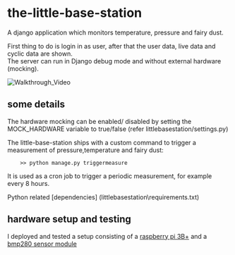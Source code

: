 # the-little-base-station
A django application which monitors temperature, pressure and fairy dust.  

First thing to do is login in as user, after that the 
user data, live data and cyclic data are shown.  
The server can run in Django debug mode and without external hardware (mocking).  


![Walkthrough_Video](https://github.com/Thaulino/the-little-base-station/media/walkthrough.gif)


## some details

The hardware mocking can be enabled/ disabled by setting the MOCK_HARDWARE variable to true/false (refer littlebasestation/settings.py)  
  
The little-base-station ships with a custom command to trigger a measurement of pressure,temperature and fairy dust:

```
    >> python manage.py triggermeasure
```
It is used as a cron job to trigger a periodic measurement, for example every 8 hours.  
  
Python related [dependencies] (littlebasestation\requirements.txt)  

## hardware setup and testing 

I deployed and tested a setup consisting of a [raspberry pi 3B+](https://www.raspberrypi.com/products/raspberry-pi-3-model-b-plus/) and a [bmp280 sensor module](https://www.az-delivery.de/en/products/azdelivery-bmp280-barometrischer-sensor-luftdruck-modul-fur-arduino-und-raspberry-pi)


